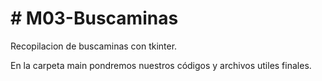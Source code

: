 <h1># M03-Buscaminas</h1>
Recopilacion de buscaminas con tkinter.

En la carpeta main pondremos nuestros códigos y archivos utiles finales.
